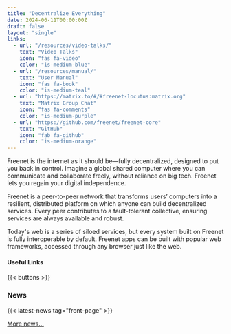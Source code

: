 ```yaml
---
title: "Decentralize Everything"
date: 2024-06-11T00:00:00Z
draft: false
layout: "single"
links:
  - url: "/resources/video-talks/"
    text: "Video Talks"
    icon: "fas fa-video"
    color: "is-medium-blue"
  - url: "/resources/manual/"
    text: "User Manual"
    icon: "fas fa-book"
    color: "is-medium-teal"
  - url: "https://matrix.to/#/#freenet-locutus:matrix.org"
    text: "Matrix Group Chat"
    icon: "fas fa-comments"
    color: "is-medium-purple"
  - url: "https://github.com/freenet/freenet-core"
    text: "GitHub"
    icon: "fab fa-github"
    color: "is-medium-orange"
---
```


Freenet is the internet as it should be—fully decentralized, designed to put you back in control.
Imagine a global shared computer where you can communicate and collaborate freely, without reliance
on big tech. Freenet lets you regain your digital independence.

Freenet is a peer-to-peer network that transforms users’ computers into a resilient, distributed
platform on which anyone can build decentralized services. Every peer contributes to a
fault-tolerant collective, ensuring services are always available and robust.

Today's web is a series of siloed services, but every system built on Freenet is fully interoperable
by default. Freenet apps can be built with popular web frameworks, accessed through any browser just
like the web.

#### Useful Links

{{< buttons >}}

### News

{{< latest-news tag="front-page" >}}

[More news...](news)

